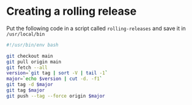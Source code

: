 # Creating a rolling release

Put the following code in a script called `rolling-releases` and save it in `/usr/local/bin`

```bash
#!/usr/bin/env bash

git checkout main
git pull origin main
git fetch --all
version=`git tag | sort -V | tail -1`
major=`echo $version | cut -d. -f1`
git tag -d $major
git tag $major
git push --tag --force origin $major
```
